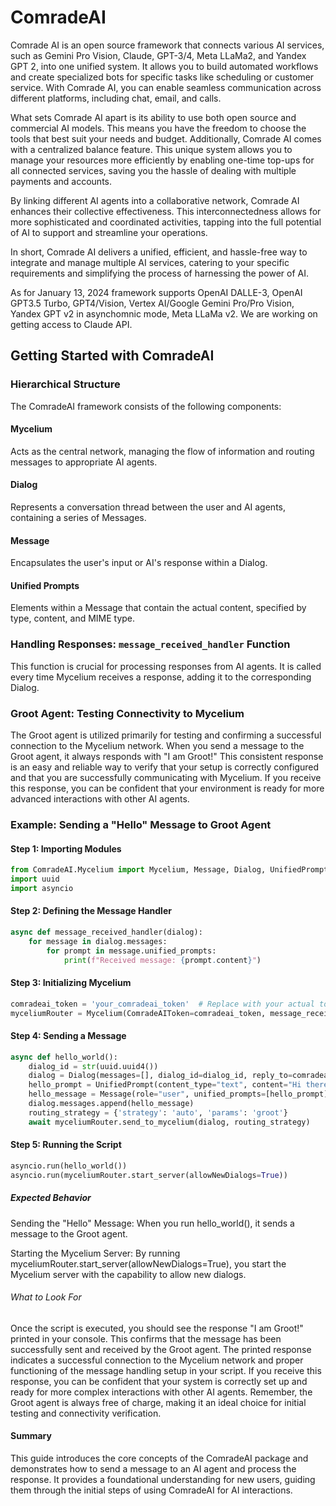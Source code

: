 # ComradeAI
Comrade AI is an open source framework that connects various AI services, such as Gemini Pro Vision, Claude, GPT-3/4, Meta LLaMa2, and Yandex GPT 2, into one unified system. It allows you to build automated workflows and create specialized bots for specific tasks like scheduling or customer service. With Comrade AI, you can enable seamless communication across different platforms, including chat, email, and calls.

What sets Comrade AI apart is its ability to use both open source and commercial AI models. This means you have the freedom to choose the tools that best suit your needs and budget. Additionally, Comrade AI comes with a centralized balance feature. This unique system allows you to manage your resources more efficiently by enabling one-time top-ups for all connected services, saving you the hassle of dealing with multiple payments and accounts.

By linking different AI agents into a collaborative network, Comrade AI enhances their collective effectiveness. This interconnectedness allows for more sophisticated and coordinated activities, tapping into the full potential of AI to support and streamline your operations.

In short, Comrade AI delivers a unified, efficient, and hassle-free way to integrate and manage multiple AI services, catering to your specific requirements and simplifying the process of harnessing the power of AI.

As for January 13, 2024 framework supports OpenAI DALLE-3, OpenAI GPT3.5 Turbo, GPT4/Vision, Vertex AI/Google Gemini Pro/Pro Vision, Yandex GPT v2 in asynchomnic mode, Meta LLaMa v2. We are working on getting access to Claude API. 


## Getting Started with ComradeAI

### Hierarchical Structure
The ComradeAI framework consists of the following components:

#### Mycelium
Acts as the central network, managing the flow of information and routing messages to appropriate AI agents.

#### Dialog
Represents a conversation thread between the user and AI agents, containing a series of Messages.

#### Message
Encapsulates the user's input or AI's response within a Dialog.

#### Unified Prompts
Elements within a Message that contain the actual content, specified by type, content, and MIME type.

### Handling Responses: `message_received_handler` Function
This function is crucial for processing responses from AI agents. It is called every time Mycelium receives a response, adding it to the corresponding Dialog.

### Groot Agent: Testing Connectivity to Mycelium
The Groot agent is utilized primarily for testing and confirming a successful connection to the Mycelium network. When you send a message to the Groot agent, it always responds with "I am Groot!" This consistent response is an easy and reliable way to verify that your setup is correctly configured and that you are successfully communicating with Mycelium. If you receive this response, you can be confident that your environment is ready for more advanced interactions with other AI agents.

### Example: Sending a "Hello" Message to Groot Agent

#### Step 1: Importing Modules
```python
from ComradeAI.Mycelium import Mycelium, Message, Dialog, UnifiedPrompt
import uuid
import asyncio
```

#### Step 2: Defining the Message Handler
```python
async def message_received_handler(dialog):
    for message in dialog.messages:
        for prompt in message.unified_prompts:
            print(f"Received message: {prompt.content}")
```

#### Step 3: Initializing Mycelium
```python
comradeai_token = 'your_comradeai_token'  # Replace with your actual token
myceliumRouter = Mycelium(ComradeAIToken=comradeai_token, message_received_callback=message_received_handler)
```

#### Step 4: Sending a Message
```python
async def hello_world():
    dialog_id = str(uuid.uuid4())
    dialog = Dialog(messages=[], dialog_id=dialog_id, reply_to=comradeai_token)
    hello_prompt = UnifiedPrompt(content_type="text", content="Hi there!", mime_type="text/plain")
    hello_message = Message(role="user", unified_prompts=[hello_prompt])
    dialog.messages.append(hello_message)
    routing_strategy = {'strategy': 'auto', 'params': 'groot'}
    await myceliumRouter.send_to_mycelium(dialog, routing_strategy)
```

#### Step 5: Running the Script
```python
asyncio.run(hello_world())
asyncio.run(myceliumRouter.start_server(allowNewDialogs=True))
```

##### Expected Behavior
Sending the "Hello" Message: When you run hello_world(), it sends a message to the Groot agent.

Starting the Mycelium Server: By running myceliumRouter.start_server(allowNewDialogs=True), you start the Mycelium server with the capability to allow new dialogs.

###### What to Look For
Once the script is executed, you should see the response "I am Groot!" printed in your console. This confirms that the message has been successfully sent and received by the Groot agent.
The printed response indicates a successful connection to the Mycelium network and proper functioning of the message handling setup in your script.
If you receive this response, you can be confident that your system is correctly set up and ready for more complex interactions with other AI agents.
Remember, the Groot agent is always free of charge, making it an ideal choice for initial testing and connectivity verification.

#### Summary
This guide introduces the core concepts of the ComradeAI package and demonstrates how to send a message to an AI agent and process the response. It provides a foundational understanding for new users, guiding them through the initial steps of using ComradeAI for AI interactions.